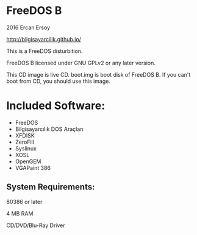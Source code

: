 # FreeDOS B

2016 Ercan Ersoy

http://bilgisayarcilik.github.io/

This is a FreeDOS disturbition.

FreeDOS B licensed under GNU GPLv2 or any later version.

This CD image is live CD. boot.img is boot disk of FreeDOS B. If you can't boot from CD, you should use this image.

# Included Software:

* FreeDOS
* Bilgisayarcılık DOS Araçları
* XFDISK
* ZeroFill
* Syslinux
* XOSL
* OpenGEM
* VGAPaint 386

## System Requirements:

80386 or later

4 MB RAM

CD/DVD/Blu-Ray Driver
